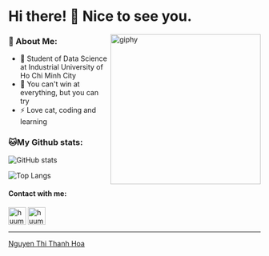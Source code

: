 <!--suppress HtmlDeprecatedAttribute -->


# Hi there! 👋 Nice to see you. #

[<img align='right' src="https://gifed.video/gif/002/cat-counting-money.gif" width="300" alt="giphy">](https://github.com/huuminh365)

### 🤔 About Me:

<!---- 🏦 I'm currently working for a healthcare based startup where i make financial applications using spring boot and mysql 
      <img src="https://media.giphy.com/media/WUlplcMpOCEmTGBtBW/giphy.gif" width="30">--->
- 🌱 Student of Data Science at Industrial University of Ho Chi Minh City
- 💬 You can't win at everything, but you can try
- ⚡ Love cat, coding and learning

<!-- ![GitHub Streak](http://github-readme-streak-stats.herokuapp.com?user=huuminh365&theme=gotham&hide_border=true&date_format=M%20j%5B%2C%20Y%5D) -->
### 🐱My Github stats:
![GitHub stats](https://github-readme-stats.vercel.app/api?username=huuminh365&show_icons=true&theme=transparent)

![Top Langs](https://github-readme-stats.vercel.app/api/top-langs/?username=huuminh365&layout=compact&theme=dark)

<h4 align="left">Contact with me:</h4>

<a href="https://www.linkedin.com/in/thanhhoa123/" target="blank"><img align="center" src="https://img.icons8.com/doodle/480/000000/linkedin-circled.png" alt="huuminh365" height="35" width="35" /></a>
<a href="https://www.facebook.com/huuminh365/" target="blank"><img align="center" src="https://img.icons8.com/doodle/480/000000/facebook-new.png" alt="huuminh365" height="35" width="35" /></a>

------

[Nguyen Thi Thanh Hoa]([https://github.com/huuminh365](https://github.com/huuminh365))

